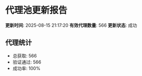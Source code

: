 # 代理池更新报告

**更新时间**: 2025-08-15 21:17:20
**有效代理数量**: 566
**更新状态**:  成功

## 代理统计
- 总获取: 566
- 验证通过: 566
- 成功率: 100%
